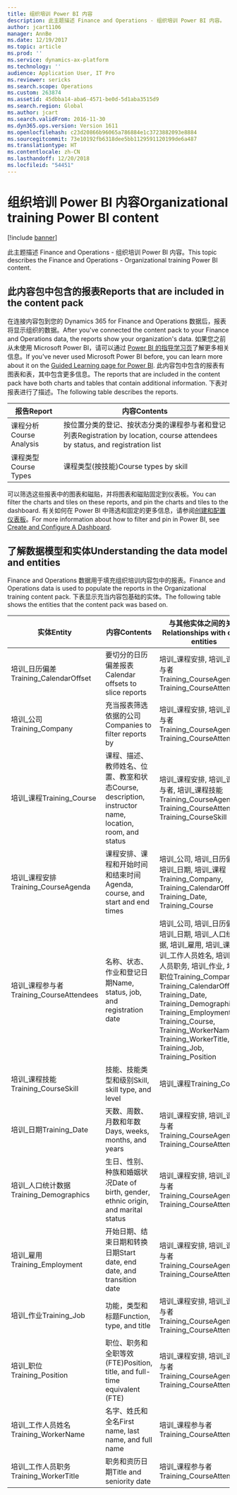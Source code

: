 ```yaml
---
title: 组织培训 Power BI 内容
description: 此主题描述 Finance and Operations - 组织培训 Power BI 内容。
author: jcart1106
manager: AnnBe
ms.date: 12/19/2017
ms.topic: article
ms.prod: ''
ms.service: dynamics-ax-platform
ms.technology: ''
audience: Application User, IT Pro
ms.reviewer: sericks
ms.search.scope: Operations
ms.custom: 263874
ms.assetid: 45dbba14-aba6-4571-be0d-5d1aba3515d9
ms.search.region: Global
ms.author: jcart
ms.search.validFrom: 2016-11-30
ms.dyn365.ops.version: Version 1611
ms.openlocfilehash: c23d20866b96065a786884e1c3723882093e8884
ms.sourcegitcommit: 73e10192fb6318dee5bb1129591120199de6a487
ms.translationtype: HT
ms.contentlocale: zh-CN
ms.lasthandoff: 12/20/2018
ms.locfileid: "54451"
---
```

# <a name="organizational-training-power-bi-content"></a><span data-ttu-id="c83f5-103">组织培训 Power BI 内容</span><span class="sxs-lookup"><span data-stu-id="c83f5-103">Organizational training Power BI content</span></span>

[!include [banner](../includes/banner.md)]

<span data-ttu-id="c83f5-104">此主题描述 Finance and Operations - 组织培训 Power BI 内容。</span><span class="sxs-lookup"><span data-stu-id="c83f5-104">This topic describes the Finance and Operations - Organizational training Power BI content.</span></span>

## <a name="reports-that-are-included-in-the-content-pack"></a><span data-ttu-id="c83f5-105">此内容包中包含的报表</span><span class="sxs-lookup"><span data-stu-id="c83f5-105">Reports that are included in the content pack</span></span>
<span data-ttu-id="c83f5-106">在连接内容包到您的 Dynamics 365 for Finance and Operations 数据后，报表将显示组织的数据。</span><span class="sxs-lookup"><span data-stu-id="c83f5-106">After you've connected the content pack to your Finance and Operations data, the reports show your organization's data.</span></span> <span data-ttu-id="c83f5-107">如果您之前从未使用 Microsoft Power BI，请可以通过 [Power BI 的指导学习页](https://powerbi.microsoft.com/en-us/guided-learning/?WT.mc_id=PBIService_GetData)了解更多相关信息。</span><span class="sxs-lookup"><span data-stu-id="c83f5-107">If you've never used Microsoft Power BI before, you can learn more about it on the [Guided Learning page for Power BI](https://powerbi.microsoft.com/en-us/guided-learning/?WT.mc_id=PBIService_GetData).</span></span> <span data-ttu-id="c83f5-108">此内容包中包含的报表有图表和表，其中包含更多信息。</span><span class="sxs-lookup"><span data-stu-id="c83f5-108">The reports that are included in the content pack have both charts and tables that contain additional information.</span></span> <span data-ttu-id="c83f5-109">下表对报表进行了描述。</span><span class="sxs-lookup"><span data-stu-id="c83f5-109">The following table describes the reports.</span></span>

| <span data-ttu-id="c83f5-110">报告</span><span class="sxs-lookup"><span data-stu-id="c83f5-110">Report</span></span>          | <span data-ttu-id="c83f5-111">内容</span><span class="sxs-lookup"><span data-stu-id="c83f5-111">Contents</span></span>                                                                    |
|-----------------|-----------------------------------------------------------------------------|
| <span data-ttu-id="c83f5-112">课程分析</span><span class="sxs-lookup"><span data-stu-id="c83f5-112">Course Analysis</span></span> | <span data-ttu-id="c83f5-113">按位置分类的登记、按状态分类的课程参与者和登记列表</span><span class="sxs-lookup"><span data-stu-id="c83f5-113">Registration by location, course attendees by status, and registration list</span></span> |
| <span data-ttu-id="c83f5-114">课程类型</span><span class="sxs-lookup"><span data-stu-id="c83f5-114">Course Types</span></span>    | <span data-ttu-id="c83f5-115">课程类型(按技能)</span><span class="sxs-lookup"><span data-stu-id="c83f5-115">Course types by skill</span></span>                                                       |

<span data-ttu-id="c83f5-116">可以筛选这些报表中的图表和磁贴，并将图表和磁贴固定到仪表板。</span><span class="sxs-lookup"><span data-stu-id="c83f5-116">You can filter the charts and tiles on these reports, and pin the charts and tiles to the dashboard.</span></span> <span data-ttu-id="c83f5-117">有关如何在 Power BI 中筛选和固定的更多信息，请参阅[创建和配置仪表板](https://powerbi.microsoft.com/en-us/guided-learning/powerbi-learning-4-2-create-configure-dashboards)。</span><span class="sxs-lookup"><span data-stu-id="c83f5-117">For more information about how to filter and pin in Power BI, see [Create and Configure A Dashboard](https://powerbi.microsoft.com/en-us/guided-learning/powerbi-learning-4-2-create-configure-dashboards).</span></span>

## <a name="understanding-the-data-model-and-entities"></a><span data-ttu-id="c83f5-118">了解数据模型和实体</span><span class="sxs-lookup"><span data-stu-id="c83f5-118">Understanding the data model and entities</span></span>
<span data-ttu-id="c83f5-119">Finance and Operations 数据用于填充组织培训内容包中的报表。</span><span class="sxs-lookup"><span data-stu-id="c83f5-119">Finance and Operations data is used to populate the reports in the Organizational training content pack.</span></span> <span data-ttu-id="c83f5-120">下表显示充当内容包基础的实体。</span><span class="sxs-lookup"><span data-stu-id="c83f5-120">The following table shows the entities that the content pack was based on.</span></span>

| <span data-ttu-id="c83f5-121">实体</span><span class="sxs-lookup"><span data-stu-id="c83f5-121">Entity</span></span>                    | <span data-ttu-id="c83f5-122">内容</span><span class="sxs-lookup"><span data-stu-id="c83f5-122">Contents</span></span>                                                         | <span data-ttu-id="c83f5-123">与其他实体之间的关系</span><span class="sxs-lookup"><span data-stu-id="c83f5-123">Relationships with other entities</span></span> |
|---------------------------|------------------------------------------------------------------|-----------------------------------|
| <span data-ttu-id="c83f5-124">培训\_日历偏差</span><span class="sxs-lookup"><span data-stu-id="c83f5-124">Training\_CalendarOffset</span></span>  | <span data-ttu-id="c83f5-125">要切分的日历偏差报表</span><span class="sxs-lookup"><span data-stu-id="c83f5-125">Calendar offsets to slice reports</span></span>                                | <span data-ttu-id="c83f5-126">培训\_课程安排, 培训\_课程参与者</span><span class="sxs-lookup"><span data-stu-id="c83f5-126">Training\_CourseAgenda, Training\_CourseAttendees</span></span> |
| <span data-ttu-id="c83f5-127">培训\_公司</span><span class="sxs-lookup"><span data-stu-id="c83f5-127">Training\_Company</span></span>         | <span data-ttu-id="c83f5-128">充当报表筛选依据的公司</span><span class="sxs-lookup"><span data-stu-id="c83f5-128">Companies to filter reports by</span></span>                                   | <span data-ttu-id="c83f5-129">培训\_课程安排, 培训\_课程参与者</span><span class="sxs-lookup"><span data-stu-id="c83f5-129">Training\_CourseAgenda, Training\_CourseAttendees</span></span> |
| <span data-ttu-id="c83f5-130">培训\_课程</span><span class="sxs-lookup"><span data-stu-id="c83f5-130">Training\_Course</span></span>          | <span data-ttu-id="c83f5-131">课程、描述、教师姓名、位置、教室和状态</span><span class="sxs-lookup"><span data-stu-id="c83f5-131">Course, description, instructor name, location, room, and status</span></span> | <span data-ttu-id="c83f5-132">培训\_课程安排, 培训\_课程参与者, 培训\_课程技能</span><span class="sxs-lookup"><span data-stu-id="c83f5-132">Training\_CourseAgenda, Training\_CourseAttendees, Training\_CourseSkill</span></span> |
| <span data-ttu-id="c83f5-133">培训\_课程安排</span><span class="sxs-lookup"><span data-stu-id="c83f5-133">Training\_CourseAgenda</span></span>    | <span data-ttu-id="c83f5-134">课程安排、课程和开始时间和结束时间</span><span class="sxs-lookup"><span data-stu-id="c83f5-134">Agenda, course, and start and end times</span></span>                          | <span data-ttu-id="c83f5-135">培训\_公司, 培训\_日历偏差, 培训\_日期, 培训\_课程</span><span class="sxs-lookup"><span data-stu-id="c83f5-135">Training\_Company, Training\_CalendarOffset, Training\_Date, Training\_Course</span></span> |
| <span data-ttu-id="c83f5-136">培训\_课程参与者</span><span class="sxs-lookup"><span data-stu-id="c83f5-136">Training\_CourseAttendees</span></span> | <span data-ttu-id="c83f5-137">名称、状态、作业和登记日期</span><span class="sxs-lookup"><span data-stu-id="c83f5-137">Name, status, job, and registration date</span></span>                         | <span data-ttu-id="c83f5-138">培训\_公司, 培训\_日历偏差, 培训\_日期, 培训\_人口统计数据, 培训\_雇用, 培训\_课程, 培训\_工作人员姓名, 培训\_工作人员职务, 培训\_作业, 培训\_职位</span><span class="sxs-lookup"><span data-stu-id="c83f5-138">Training\_Company, Training\_CalendarOffset, Training\_Date, Training\_Demographics, Training\_Employment, Training\_Course, Training\_WorkerName, Training\_WorkerTitle, Training\_Job, Training\_Position</span></span> |
| <span data-ttu-id="c83f5-139">培训\_课程技能</span><span class="sxs-lookup"><span data-stu-id="c83f5-139">Training\_CourseSkill</span></span>     | <span data-ttu-id="c83f5-140">技能、技能类型和级别</span><span class="sxs-lookup"><span data-stu-id="c83f5-140">Skill, skill type, and level</span></span>                                     | <span data-ttu-id="c83f5-141">培训\_课程</span><span class="sxs-lookup"><span data-stu-id="c83f5-141">Training\_Course</span></span> |
| <span data-ttu-id="c83f5-142">培训\_日期</span><span class="sxs-lookup"><span data-stu-id="c83f5-142">Training\_Date</span></span>            | <span data-ttu-id="c83f5-143">天数、周数、月数和年数</span><span class="sxs-lookup"><span data-stu-id="c83f5-143">Days, weeks, months, and years</span></span>                                   | <span data-ttu-id="c83f5-144">培训\_课程安排, 培训\_课程参与者</span><span class="sxs-lookup"><span data-stu-id="c83f5-144">Training\_CourseAgenda, Training\_CourseAttendees</span></span> |
| <span data-ttu-id="c83f5-145">培训\_人口统计数据</span><span class="sxs-lookup"><span data-stu-id="c83f5-145">Training\_Demographics</span></span>    | <span data-ttu-id="c83f5-146">生日、性别、种族和婚姻状况</span><span class="sxs-lookup"><span data-stu-id="c83f5-146">Date of birth, gender, ethnic origin, and marital status</span></span>         | <span data-ttu-id="c83f5-147">培训\_课程安排, 培训\_课程参与者</span><span class="sxs-lookup"><span data-stu-id="c83f5-147">Training\_CourseAgenda, Training\_CourseAttendees</span></span> |
| <span data-ttu-id="c83f5-148">培训\_雇用</span><span class="sxs-lookup"><span data-stu-id="c83f5-148">Training\_Employment</span></span>      | <span data-ttu-id="c83f5-149">开始日期、结束日期和转换日期</span><span class="sxs-lookup"><span data-stu-id="c83f5-149">Start date, end date, and transition date</span></span>                        | <span data-ttu-id="c83f5-150">培训\_课程安排, 培训\_课程参与者</span><span class="sxs-lookup"><span data-stu-id="c83f5-150">Training\_CourseAgenda, Training\_CourseAttendees</span></span> |
| <span data-ttu-id="c83f5-151">培训\_作业</span><span class="sxs-lookup"><span data-stu-id="c83f5-151">Training\_Job</span></span>             | <span data-ttu-id="c83f5-152">功能，类型和标题</span><span class="sxs-lookup"><span data-stu-id="c83f5-152">Function, type, and title</span></span>                                        | <span data-ttu-id="c83f5-153">培训\_课程安排, 培训\_课程参与者</span><span class="sxs-lookup"><span data-stu-id="c83f5-153">Training\_CourseAgenda, Training\_CourseAttendees</span></span> |
| <span data-ttu-id="c83f5-154">培训\_职位</span><span class="sxs-lookup"><span data-stu-id="c83f5-154">Training\_Position</span></span>        | <span data-ttu-id="c83f5-155">职位、职务和全职等效 (FTE)</span><span class="sxs-lookup"><span data-stu-id="c83f5-155">Position, title, and full-time equivalent (FTE)</span></span>                  | <span data-ttu-id="c83f5-156">培训\_课程安排, 培训\_课程参与者</span><span class="sxs-lookup"><span data-stu-id="c83f5-156">Training\_CourseAgenda, Training\_CourseAttendees</span></span> |
| <span data-ttu-id="c83f5-157">培训\_工作人员姓名</span><span class="sxs-lookup"><span data-stu-id="c83f5-157">Training\_WorkerName</span></span>      | <span data-ttu-id="c83f5-158">名字、姓氏和全名</span><span class="sxs-lookup"><span data-stu-id="c83f5-158">First name, last name, and full name</span></span>                             | <span data-ttu-id="c83f5-159">培训\_课程参与者</span><span class="sxs-lookup"><span data-stu-id="c83f5-159">Training\_CourseAttendees</span></span> |
| <span data-ttu-id="c83f5-160">培训\_工作人员职务</span><span class="sxs-lookup"><span data-stu-id="c83f5-160">Training\_WorkerTitle</span></span>     | <span data-ttu-id="c83f5-161">职务和资历日期</span><span class="sxs-lookup"><span data-stu-id="c83f5-161">Title and seniority date</span></span>                                         | <span data-ttu-id="c83f5-162">培训\_课程参与者</span><span class="sxs-lookup"><span data-stu-id="c83f5-162">Training\_CourseAttendees</span></span> |
